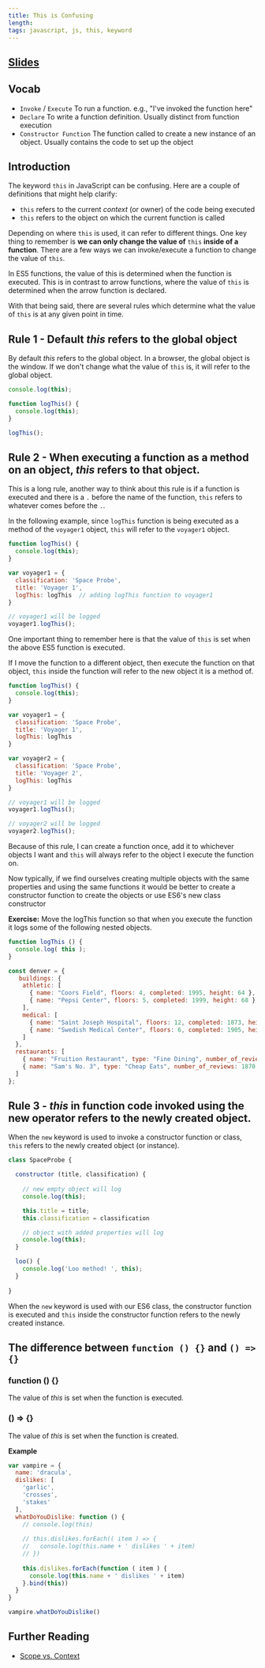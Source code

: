 ```yaml
---
title: This is Confusing
length:
tags: javascript, js, this, keyword
---
```


## [Slides](https://drive.google.com/open?id=1oF5k17fEaN_I4KIQOdBK-eEaNBf_S0_DrZhFzbPrA2w)

## Vocab

- `Invoke` / `Execute` To run a function. e.g., "I've invoked the function here"
- `Declare` To write a function definition. Usually distinct from function execution
- `Constructor Function` The function called to create a new instance of an object. Usually contains the code to set up the object 

## Introduction

The keyword `this` in JavaScript can be confusing. Here are a couple of definitions that might help clarify:

* `this` refers to the current *context* (or owner) of the code being executed
* `this` refers to the object on which the current function is called


Depending on where `this` is used, it can refer to different things. One key thing to remember is **we can only change the value of** `this` **inside of a function**. There are a few ways we can invoke/execute a function to change the value of `this`.

In ES5 functions, the value of this is determined when the function is executed. This is in contrast to arrow functions, where the value of `this` is determined when the arrow function is declared.

With that being said, there are several rules which determine what the value of `this` is at any given point in time.

## Rule 1 - Default _this_ refers to the global object

By default _this_ refers to the global object. In a browser, the global object is the window. If we don't change what the value of `this` is, it will refer to the global object.

```javascript
console.log(this);

function logThis() {
  console.log(this);
}

logThis();
```

## Rule 2 - When executing a function as a method on an object, _this_ refers to that object.

This is a long rule, another way to think about this rule is if a function is executed and there is a `.` before the name of the function, `this` refers to whatever comes before the `.`. 

In the following example, since `logThis` function is being executed as a method of the `voyager1` object, `this` will refer to the `voyager1` object.

```javascript
function logThis() {
  console.log(this);
}

var voyager1 = {
  classification: 'Space Probe',
  title: 'Voyager 1',
  logThis: logThis  // adding logThis function to voyager1
}

// voyager1 will be logged
voyager1.logThis();  
```

One important thing to remember here is that the value of `this` is set when the above ES5 function is executed.

If I move the function to a different object, then execute the function on that object, `this` inside the function will refer to the new object it is a method of.

```javascript
function logThis() {
  console.log(this);
}

var voyager1 = {
  classification: 'Space Probe',
  title: 'Voyager 1',
  logThis: logThis
}

var voyager2 = {
  classification: 'Space Probe',
  title: 'Voyager 2',
  logThis: logThis
}

// voyager1 will be logged
voyager1.logThis(); 

// voyager2 will be logged
voyager2.logThis();  
```

Because of this rule, I can create a function once, add it to whichever objects I want and `this` will always refer to the object I execute the function on.

Now typically, if we find ourselves creating multiple objects with the same properties and using the same functions it would be better to create a constructor function to create the objects or use ES6's new class constructor

**Exercise:** Move the logThis function so that when you execute the function it logs some of the following nested objects.

```js
function logThis () {
  console.log( this );
}

const denver = {
   buildings: {
    athletic: [
      { name: "Coors Field", floors: 4, completed: 1995, height: 64 },
      { name: "Pepsi Center", floors: 5, completed: 1999, height: 68 }
    ],
    medical: [
      { name: "Saint Joseph Hospital", floors: 12, completed: 1873, height: 120, beds: 365 },
      { name: "Swedish Medical Center", floors: 6, completed: 1905, height: 65, beds: 368 }
    ]
  },
  restaurants: [
    { name: "Fruition Restaurant", type: "Fine Dining", number_of_reviews: 788 },
    { name: "Sam's No. 3", type: "Cheap Eats", number_of_reviews: 1870 },
  ]
};
```

## Rule 3 - _this_ in function code invoked using the new operator refers to the newly created object.

When the `new` keyword is used to invoke a constructor function or class, `this` refers to the newly created object (or instance).


```javascript
class SpaceProbe {

  constructor (title, classification) {
  
    // new empty object will log
    console.log(this);  

    this.title = title;
    this.classification = classification

    // object with added properties will log
    console.log(this);  
  }

  loo() { 
    console.log('Loo method! ', this);
  }
  
}
```

When the `new` keyword is used with our ES6 class, the constructor function is executed and `this` inside the constructor function refers to the newly created instance.

<!-- 
## Rule 4 - When a function is called with either call, apply or bind, _this_ is set to the first argument passed to call, apply or bind

```
function logThis() {
  console.log(this);
}

var voyager1 = {
  classification: 'Space Probe',
  title: 'Voyager 1',
  logThis: function () {
    console.log(this);
  }
}

logThis.call(voyager1);
logThis.apply(voyager1);

var logVoyager = logThis.bind(voyager1);

logVoyager();
``` -->

## The difference between `function () {}` and `() => {}`

### function () {}
The value of _this_ is set when the function is executed.

### () => {}
The value of _this_ is set when the function is created.

**Example**

```js
var vampire = {
  name: 'dracula',
  dislikes: [
    'garlic',
    'crosses',
    'stakes'
  ],
  whatDoYouDislike: function () {
    // console.log(this)
    
    // this.dislikes.forEach(( item ) => {
    //   console.log(this.name + ' dislikes ' + item)
    // })
    
    this.dislikes.forEach(function ( item ) {
      console.log(this.name + ' dislikes ' + item)
    }.bind(this))
  }
}

vampire.whatDoYouDislike()
```



## Further Reading

* [Scope vs. Context](http://ryanmorr.com/understanding-scope-and-context-in-javascript/)